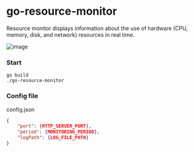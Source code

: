 # go-resource-monitor
Resource monitor displays information about the use of hardware (CPU, memory, disk, and network) resources in real time.

![image](https://user-images.githubusercontent.com/10591350/100493393-d0ded380-3179-11eb-9351-a6ff3aff1dfd.png)

### Start
```shell
go build
./go-resource-monitor
```

### Config file
config.json
```json
{
    "port": {HTTP_SERVER_PORT},
    "period": {MONITORING_PERIOD},
    "logPath": {LOG_FILE_PATH}
}
```